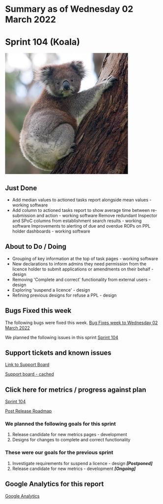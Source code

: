 # Summary as of Wednesday 02 March 2022 

# Sprint 104 (Koala)
![Koala](graphs/koala.jpg)

## Just Done
* Add median values to actioned tasks report alongside mean values - working software
* Add column to actioned tasks report to show average time between re-submission and action - working software
Remove redundant Inspector and SPoC columns from establishment search results - working software
Improvements to alerting of due and overdue ROPs on PPL holder dashboards - working software

## About to Do / Doing
* Grouping of key information at the top of task pages - working software
* New declarations to inform admins they need permission from the licence holder to submit applications or amendments on their behalf - design
* Removing 'Complete and correct' functionality from external users - design
* Exploring 'suspend a licence' - design
* Refining previous designs for refuse a PPL - design

## Bugs Fixed this week
The following bugs were fixed this week.
[Bug Fixes week to Wednesday 02 March 2022](graphs/bugs02032022.png)

We planned the following issues in this sprint 
[Sprint 104](graphs/sprint02032022.png)

## Support tickets and known issues
[Link to Support Board](https://collaboration.homeoffice.gov.uk/jira/secure/RapidBoard.jspa?rapidView=1717&selectedIssue=ASSB-253)

[Support board - cached](graphs/supportBoard02032022.png)

## Click here for metrics / progress against plan
[Sprint 104](graphs/progress02032022.png)

[Post Release Roadmap](graphs/roadmap02032022.png)

### We planned the following goals for this sprint
1. Release candidate for new metrics pages - development
2. Designs for changes to complete and correct functionality

### These were our goals for the previous sprint
1. Investigate requirements for suspend a licence - design ***[Postponed]***
2. Release candidate for new metrics - development ***[Ongoing]***

## Google Analytics for this report
[Google Analytics](graphs/GA02032022.png)


